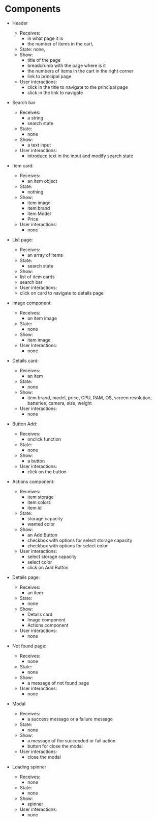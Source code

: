 # Components

- Header

  - Receives:
    - in what page it is
    - the number of items in the cart,
  - State: none,
  - Show:
    - title of the page
    - breadcrumb with the page where is it
    - the numbers of items in the cart in the right corner
    - link to principal page
  - User interactions:
    - click in the title to navigate to the principal page
    - click in the link to navigate

- Search bar

  - Receives:
    - a string
    - search state
  - State:
    - none
  - Show:
    - a text input
  - User interactions:
    - introduce text in the input and modify search state

- Item card:

  - Receives:
    - an item object
  - State:
    - nothing
  - Show:
    - item image
    - item brand
    - item Model
    - Price
  - User interactions:
    - none

- List page:

  - Receives:
    - an array of items
  - State:
    - search state
  - Show:
  - list of item cards
  - search bar
  - User interactions:
  - click on card to navigate to details page

- Image component:

  - Receives:
    - an item image
  - State:
    - none
  - Show:
    - item image
  - User Interactions:
    - none

- Details card:

  - Receives:
    - an item
  - State:
    - none
  - Show:
    - item brand, model, price, CPU, RAM, OS, screen resolution, batteries, camera, size, weight
  - User interactions:
    - none

- Button Add:

  - Receives:
    - onclick function
  - State:
    - none
  - Show:
    - a button
  - User interactions:
    - click on the button

- Actions component:

  - Receives:
    - item storage
    - item colors
    - item id
  - State:
    - storage capacity
    - wanted color
  - Show:
    - an Add Button
    - checkbox with options for select storage capacity
    - checkbox with options for select color
  - User interactions:
    - select storage capacity
    - select color
    - click on Add Button

- Details page:

  - Receives:
    - an item
  - State:
    - none
  - Show:
    - Details card
    - Image component
    - Actions component
  - User interactions:
    - none

- Not found page:

  - Receives:
    - none
  - State:
    - none
  - Show:
    - a message of not found page
  - User interactions:
    - none

- Modal

  - Receives:
    - a success message or a failure message
  - State:
    - none
  - Show:
    - a message of the succeeded or fail action
    - button for close the modal
  - User interactions:
    - close the modal

- Loading spinner
  - Receives:
    - none
  - State:
    - none
  - Show:
    - spinner
  - User interactions:
    - none
